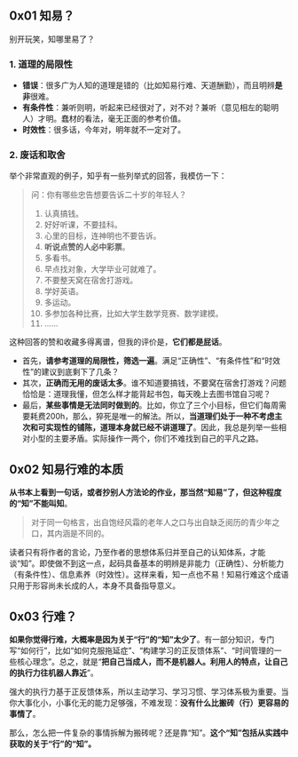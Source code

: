 ## 0x01 知易？

别开玩笑，知哪里易了？

### 1. 道理的局限性

- **错误**：很多广为人知的道理是错的（比如知易行难、天道酬勤），而且明辨**是非**很难。
- **有条件性**：兼听则明，听起来已经很对了，对不对？兼听（意见相左的聪明人）才明。蠢材的看法，毫无正面的参考价值。
- **时效性**：很多话，今年对，明年就不一定对了。

### 2. 废话和取舍

举个非常直观的例子，知乎有一些列举式的回答，我模仿一下：

> 问：你有哪些忠告想要告诉二十岁的年轻人？ 
> 
> 1. 认真搞钱。 
> 2. 好好听课，不要挂科。 
> 3. 心里的目标，连神明也不要告诉。 
> 4. **听说点赞的人必中彩票**。
> 5. 多看书。 
> 6. 早点找对象，大学毕业可就难了。 
> 7. 不要整天窝在宿舍打游戏。 
> 8. 学好英语。 
> 9. 多运动。
> 10. 多参加各种比赛，比如大学生数学竞赛、数学建模。 
> 11. ……

这种回答的赞和收藏多得离谱，但我的评价是，**它们都是屁话**。

- 首先，**请参考道理的局限性，筛选一遍**。满足“正确性”、“有条件性”和“时效性”的建议到底剩下了几条？
- 其次，**正确而无用的废话太多**。谁不知道要搞钱，不要窝在宿舍打游戏？问题恰恰是：道理我懂，但怎么样才能背起书包，每天晚上去图书馆自习呢？
- 最后，**某些事情是无法同时做到的**。比如，你立了三个小目标，但它们每周需要耗费200h，那么，猝死是唯一的解法。所以，**当道理们处于一种不考虑主次和可实现性的铺陈，道理本身就已经不讲道理了**。因此，我总是列举一些相对小型的主要矛盾。实际操作一两个，你们不难找到自己的平凡之路。

## 0x02 知易行难的本质

**从书本上看到一句话，或者抄别人方法论的作业，那当然“知易”了，但这种程度的“知”不能叫知**。

> 对于同一句格言，出自饱经风霜的老年人之口与出自缺乏阅历的青少年之口，其内涵是不同的。

读者只有将作者的言论，乃至作者的思想体系归并至自己的认知体系，才能谈“知”。即使做不到这一点，起码具备基本的明辨是非能力（正确性）、分析能力（有条件性）、信息素养（时效性）。这样来看，知一点也不易！知易行难这个成语只用于形容尚未长成的人，本身不具备指导意义。

## 0x03 行难？

**如果你觉得行难，大概率是因为关于“行”的“知”太少了**。有一部分知识，专门写“如何行”，比如“如何克服拖延症”、“构建学习的正反馈体系”、“时间管理的一些核心理念”。总之，就是“**把自己当成人，而不是机器人。利用人的特点，让自己的执行力往机器人靠近**”。

强大的执行力基于正反馈体系，所以主动学习、学习习惯、学习体系极为重要。当你大事化小，小事化无的能力足够强，不难发现：**没有什么比搬砖（行）更容易的事情了**。

那么，怎么把一件复杂的事情拆解为搬砖呢？还是靠“知”。**这个“知”包括从实践中获取的关于“行”的“知”。**
